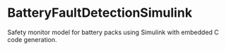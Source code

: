 # BatteryFaultDetectionSimulink
Safety monitor model for battery packs using Simulink with embedded C code generation.
